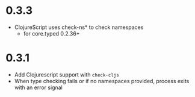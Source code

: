 # 0.3.3

- ClojureScript uses check-ns* to check namespaces
  - for core.typed 0.2.36+

# 0.3.1

- Add Clojurescript support with `check-cljs`
- When type checking fails or if no namespaces provided,
  process exits with an error signal
